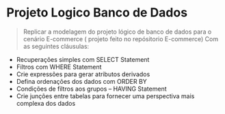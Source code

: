 # Projeto Logico Banco de Dados


> Replicar a modelagem do projeto lógico de banco de dados para o cenário E-commerce ( projeto feito no repósitorio E-commerce)
> Com as seguintes cláusulas: 
* Recuperações simples com SELECT Statement
* Filtros com WHERE Statement
* Crie expressões para gerar atributos derivados
* Defina ordenações dos dados com ORDER BY
* Condições de filtros aos grupos – HAVING Statement
* Crie junções entre tabelas para fornecer uma perspectiva mais complexa dos dados
